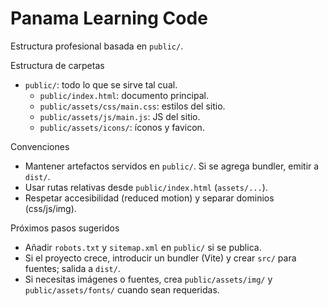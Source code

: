 # Panama Learning Code

Estructura profesional basada en `public/`.

Estructura de carpetas

- `public/`: todo lo que se sirve tal cual.
  - `public/index.html`: documento principal.
  - `public/assets/css/main.css`: estilos del sitio.
  - `public/assets/js/main.js`: JS del sitio.
  - `public/assets/icons/`: íconos y favicon.

Convenciones

- Mantener artefactos servidos en `public/`. Si se agrega bundler, emitir a `dist/`.
- Usar rutas relativas desde `public/index.html` (`assets/...`).
- Respetar accesibilidad (reduced motion) y separar dominios (css/js/img).

Próximos pasos sugeridos

- Añadir `robots.txt` y `sitemap.xml` en `public/` si se publica.
- Si el proyecto crece, introducir un bundler (Vite) y crear `src/` para fuentes; salida a `dist/`.
- Si necesitas imágenes o fuentes, crea `public/assets/img/` y `public/assets/fonts/` cuando sean requeridas.

